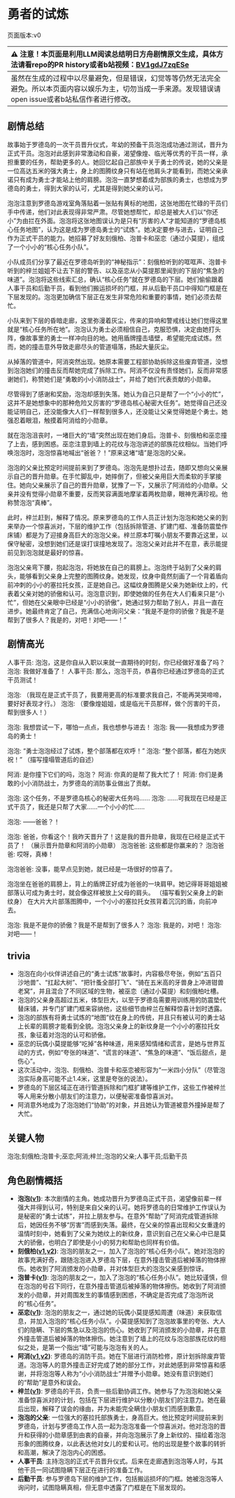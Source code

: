# 勇者的试炼
页面版本:v0
 

| :warning: 注意！本页面是利用LLM阅读总结明日方舟剧情原文生成，具体方法请看repo的PR history或者b站视频：[BV1gdJ7zqESe](https://www.bilibili.com/video/BV1gdJ7zqESe/)         |
|:----------------------------|
| 虽然在生成的过程中以尽量避免，但是错误，幻觉等等仍然无法完全避免。所以本页面内容以娱乐为主，切勿当成一手来源。发现错误请open issue或者b站私信作者进行修改。|



## 剧情总结
故事始于罗德岛的一次干员晋升仪式，年幼的预备干员泡泡成功通过测试，晋升为正式干员。泡泡对此感到非常激动和自豪，渴望像煌、临光等优秀的干员一样，承担重要的任务，帮助更多的人。她回忆起自己部族中关于勇士的传说，她的父亲是一位高达五米的强大勇士，身上的图腾纹身只有站在他肩头才能看到，而她父亲承诺只有成为勇士才能站上他的肩膀。泡泡一直梦想着成为部族的勇士，也想成为罗德岛的勇士，得到大家的认可，尤其是得到她父亲的认可。

泡泡注意到罗德岛游戏室角落贴着一张贴有黄标的地图，这张地图在忙碌的干员们手中传递，他们对此表现得非常严肃。尽管她想帮忙，却总是被大人们以“你还小”为由拦在外面。泡泡将这张地图误认为是只有“厉害的人”才能知道的“罗德岛核心任务地图”，认为这是成为罗德岛勇士的“试炼”。她决定要参与进去，证明自己作为正式干员的能力。她招募了好友刻俄柏、泡普卡和巫恋（通过小莫提），组成了一个小小的“核心任务小队”。

小队成员们分享了最近在罗德岛听到的“神秘指示”：刻俄柏听到的哐哐声、泡普卡听到的梓兰姐姐不让去下层的警告、以及巫恋从小莫提那里闻到的下层的“焦急的味道”。泡泡将这些线索汇总，确认“核心任务”就在罗德岛的下层。她们偷偷跟着人事干员和后勤干员，看到他们搬运损坏的门框，并从后勤干员口中得知门框是在下层发现的。泡泡更加确信下层正在发生非常危险和重要的事情，她们必须去帮忙。

小队来到下层的昏暗走廊，这里弥漫着灰尘，传来的异响和警戒线让她们觉得这里就是“核心任务所在地”。泡泡认为勇士必须相信自己，克服恐惧，决定由她打头阵，像故事里的勇士一样冲向目的地。她用盾牌撞击墙壁，希望能完成试炼。然而，她的撞击意外导致走廊尽头的管道塌落，扬起大量灰尘。

从掉落的管道中，阿消突然出现。她原本需要工程部协助拆除这些废弃管道，没想到泡泡她们的撞击反而帮她完成了拆除工作。阿消不仅没有责怪她们，反而非常感谢她们，称赞她们是“勇敢的小小消防战士”，并给了她们代表贡献的小勋章。

尽管得到了感谢和奖励，泡泡却感到失落。她认为自己只是帮了一个“小小的忙”，这并不是她想象中的那种危险又厉害的“罗德岛核心秘密大任务”。她觉得自己还没能证明自己，还没能像大人们一样帮到很多人，还没能让父亲觉得她是个勇士。她强忍着眼泪，触摸着阿消给的小勋章。

就在泡泡沮丧时，一堵巨大的“墙”突然出现在她们身后。泡普卡、刻俄柏和巫恋撞了上去，感到困惑。巫恋注意到墙上的花纹与泡泡讲述的部族花纹相似。当她们呼唤泡泡时，泡泡惊喜地喊出“爸爸？！”原来这堵“墙”是泡泡的父亲。

泡泡的父亲比预定时间提前来到了罗德岛。泡泡先是想扑过去，随即又想向父亲展示自己的晋升勋章。在手忙脚乱中，她摔倒了，但被父亲用巨大而柔软的手掌接住。她向父亲展示了自己的晋升勋章，犹豫了一下，又展示了阿消给的小勋章。父亲并没有觉得小勋章不重要，反而笑容满面地摩挲着两枚勋章，眼神充满珍视。他称赞泡泡“真棒”。

此时，梓兰赶到，解释了情况。原来罗德岛的工作人员正计划为泡泡和她父亲的到来举办一个惊喜派对，下层的维护工作（包括拆除管道、扩建门框、准备防震垫作床铺）都是为了迎接身高巨大的泡泡父亲。梓兰原本叮嘱小朋友不要靠近这里，以保守秘密，没想到她们还是误打误撞地发现了。泡泡父亲对此并不在意，表示能提前见到泡泡就是最好的惊喜。

泡泡父亲弯下腰，抱起泡泡，将她放在自己的肩膀上。泡泡终于站到了父亲的肩头，能够看到父亲身上完整的图腾纹身。她发现，纹身中竟然刻画了一个背着盾向前冲刺的小小的塞拉托女孩，正是她自己。这幅纹身图腾是父亲为她新纹上的，代表着父亲对她的骄傲和认可。泡泡意识到，即使她做的任务在大人们看来只是“小忙”，但她在父亲眼中已经是“小小的骄傲”，她通过努力帮助了别人，并且一直在进步。她最终肯定了自己，充满信心地询问父亲：“我是不是你的骄傲？我是不是帮到了很多人？我是的，对吧！对吧——！”
## 剧情高光
人事干员: 泡泡，这是你自从入职以来就一直期待的时刻，你已经做好准备了吗？
泡泡: 我做好准备了！
人事干员: 那么，泡泡干员，恭喜你已经通过罗德岛的正式干员测试！

泡泡: （我现在是正式干员了，我要用更高的标准要求我自己，不能再哭哭啼啼，要好好表现才行。）
泡泡: （要像煌姐姐，或是临光干员那样，做个厉害的干员，帮到很多人！）

泡泡: 我想尝试一下，哪怕一点点，我也想参与进去！
泡泡: 我——我想成为罗德岛的勇士！

泡泡: “勇士泡泡经过了试炼，整个部落都在欢呼！”
泡泡: “整个部落，都在为她庆祝！”
（描写撞塌管道后的自述）

阿消: 是你撞下它们的吗，泡泡？
阿消: 你真的是帮了我大忙了！
阿消: 你们是勇敢的小小消防战士，为罗德岛的消防事业做出了贡献。

泡泡: 这个任务，不是罗德岛核心的秘密大任务吗......
泡泡: ......可我现在已经是正式干员了，我还是只帮了大家......一个小小的忙......

泡泡: ——爸爸？！

泡泡: 爸爸，你看这个！我昨天晋升了！这是我的晋升勋章，我现在已经是正式干员了！
（展示晋升勋章和阿消的小勋章）
泡泡爸爸: 这些都是你赢来的？
泡泡爸爸: 哎呀，真棒！

泡泡爸爸: 没事，能早点见到她，就已经是一场很好的惊喜了。

泡泡坐在爸爸的肩膀上，背上的盾牌正好成为爸爸的一块肩甲。她记得哥哥姐姐被部落认可成为勇士时，就会像这样被放上父母的肩头。
（描写看到父亲身上的新纹身）
在大片大片部落图腾中，一个小小的塞拉托女孩背着沉沉的盾，向前冲去。

泡泡: 我是不是你的骄傲？我是不是帮到了很多人？
泡泡: 我是的，对吧！
泡泡: 对吧——！
## trivia
*   泡泡在向小伙伴讲述自己的“勇士试炼”故事时，内容极尽夸张，例如“五百只沙地兽”、“扛起大树”、“把针蚤全部打飞”、“骑在五米高的牙兽身上冲进钳兽老窝”，并且混合了不同区域的生物，被巫恋（通过小莫提）和刻俄柏吐槽。
*   泡泡的父亲身高超过五米，体型巨大，以至于罗德岛需要用训练用的防震垫代替床铺，并专门扩建门框来容纳他，这些细节由梓兰在解释惊喜计划时透露。
*   泡泡的部族有将勇士试炼的“地图”纹在身上的传统，并且只有被认可的勇士站上长辈的肩膀才能看到全貌。泡泡父亲身上的新纹身是一个小小的塞拉托女孩，象征着对泡泡的认可和骄傲。
*   巫恋的玩偶小莫提能够“吃掉”各种味道，用来感知情绪和谎言，是她与世界互动的方式，例如“夸张的味道”、“谎言的味道”、“焦急的味道”、“饭后甜点，是伤心”。
*   这次活动中，泡泡、刻俄柏、泡普卡和巫恋被形容为“一米四小分队”（尽管泡泡实际身高可能不止1.4米，这里是夸张的说法）。
*   罗德岛的下层区域正在进行管道拆除和门框扩建等维护工作，这些工作被梓兰等人用来分散小朋友们的注意力，以便秘密准备惊喜派对。
*   阿消意外地成为了泡泡她们“协助”的对象，并且她认为管道被意外撞掉是帮了大忙。
## 关键人物
泡泡;刻俄柏;泡普卡;巫恋;阿消;梓兰;泡泡的父亲;人事干员;后勤干员
## 角色剧情概括
-   **泡泡([v1](../chars/char_381_bubble.md))**: 本次剧情的主角。她成功晋升为罗德岛正式干员，渴望像前辈一样强大并得到认可，特别是来自父亲的认可。她将罗德岛的日常维护工作误认为是秘密的“勇士试炼”，并拉上朋友参与。在意外“帮助”了阿消完成管道拆除后，她因任务不够“厉害”而感到失落。最终，在父亲的惊喜出现和父女重逢的温情时刻中，她看到了父亲为她纹上的新纹身，意识到自己在父亲心中已是莫大的骄傲，也明白了即使是小小的努力和帮助也同样有价值。
-   **刻俄柏([v1](../chars/char_2013_cerber.md),[v2](../char_v3/char_2013_cerber.md))**: 泡泡的朋友之一，加入了泡泡的“核心任务小队”。她对泡泡的故事充满好奇，跟随泡泡进入罗德岛下层，在意外撞击管道后被掉落的物体擦伤。她收到了阿消颁发的小勋章，并对体型巨大的泡泡父亲感到惊讶。
-   **泡普卡([v1](../chars/char_281_popka.md))**: 泡泡的朋友之一，加入了泡泡的“核心任务小队”。她比较谨慎，但在泡泡的号召下同行，在意外撞击管道后被掉落的物体擦伤。她收到了阿消颁发的小勋章，并对周围发生的事情感到困惑，不确定是否完成了泡泡所说的“核心任务”。
-   **巫恋([v1](../chars/char_254_vodfox.md))**: 泡泡的朋友之一，通过她的玩偶小莫提感知周遭（味道）来获取信息，并加入泡泡的“核心任务小队”。小莫提感知到了泡泡故事里的夸张、大人们的隐瞒、下层的焦急以及泡泡的伤心。她收到了阿消颁发的小勋章，并在意外撞击管道后被掉落的物体擦伤。她注意到了墙上的花纹与泡泡部族花纹的相似之处，是第一个指出“墙”可能与泡泡有关的人。
-   **阿消([v1](../chars/char_277_sqrrel.md),[v2](../char_v3/char_277_sqrrel.md))**: 罗德岛的消防干员。她在下层进行消防检修，原计划拆除废弃管道。泡泡等人的意外撞击正好完成了她的部分工作，对此她感到非常惊喜和感谢，并将泡泡等人称为“小小消防战士”并赠予小勋章。她没有意识到她们的“帮助”是意外和误会。
-   **梓兰([v1](../chars/char_278_orchid.md))**: 罗德岛的干员，负责一些后勤协调工作。她参与了为泡泡和她父亲准备惊喜派对的计划，包括在下层进行维护以分散小朋友们的注意力。她在最后出现，解释了误会的缘由，并为未能完全瞒住小朋友们而感到歉意。
-   **泡泡的父亲**: 一位强大的塞拉托部族勇士，身高巨大。他比预定时间提前来到罗德岛，计划与罗德岛工作人员一起为泡泡准备一个惊喜派对。他对泡泡的晋升和获得的小勋章感到由衷的自豪，并向泡泡展示了身上新纹的、描绘着泡泡形象的图腾纹身，以此表达他对女儿的爱和认可。他的出现是整个故事的转折和高潮，解决了泡泡内心的困惑。
-   **人事干员**: 主持泡泡的正式干员晋升仪式。后来在走廊遇到泡泡等人时，与其他干员一同试图隐瞒下层正在进行的准备工作。
-   **后勤干员**: 参与罗德岛下层的维护工作，包括搬运损坏的门框。她被泡泡等人询问时，试图隐瞒真相，但无意中透露了门框是在下层发现的。